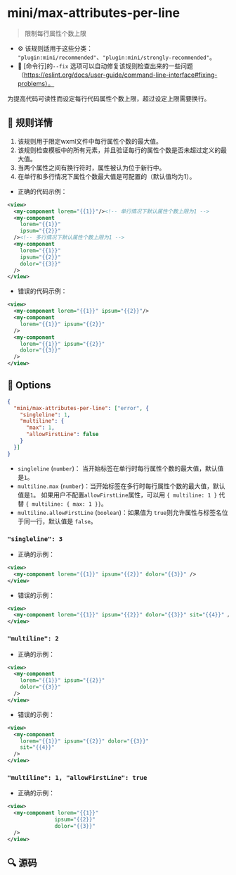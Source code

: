 # mini/max-attributes-per-line
> 限制每行属性个数上限

- :gear: 该规则适用于这些分类： `"plugin:mini/recommended"`、`"plugin:mini/strongly-recommended"`。
- :wrench: [命令行]的`--fix` 选项可以自动修复该规则检查出来的一些问题（https://eslint.org/docs/user-guide/command-line-interface#fixing-problems）。

为提高代码可读性而设定每行代码属性个数上限，超过设定上限需要换行。

## :book: 规则详情

1. 该规则用于限定wxml文件中每行属性个数的最大值。
2. 该规则检查模板中的所有元素，并且验证每行的属性个数是否未超过定义的最大值。
3. 当两个属性之间有换行符时，属性被认为位于新行中。
4. 在单行和多行情况下属性个数最大值是可配置的（默认值均为1）。

+ 正确的代码示例：

```xml
<view>
  <my-component lorem="{{1}}"/><!-- 单行情况下默认属性个数上限为1 -->
  <my-component
    lorem="{{1}}"
    ipsum="{{2}}"
  /><!-- 多行情况下默认属性个数上限为1 -->
  <my-component
    lorem="{{1}}"
    ipsum="{{2}}"
    dolor="{{3}}"
  />
</view>
```

+ 错误的代码示例：

```xml
<view>
  <my-component lorem="{{1}}" ipsum="{{2}}"/>
  <my-component
    lorem="{{1}}" ipsum="{{2}}"
  />
  <my-component
    lorem="{{1}}" ipsum="{{2}}"
    dolor="{{3}}"
  />
</view>
```

</eslint-code-block>

## :wrench: Options

```json
{
  "mini/max-attributes-per-line": ["error", {
    "singleline": 1,
    "multiline": {
      "max": 1,
      "allowFirstLine": false
    }
  }]
}
```

- `singleline` (`number`)： 当开始标签在单行时每行属性个数的最大值，默认值是`1`。
- `multiline.max` (`number`)：当开始标签在多行时每行属性个数的最大值，默认值是`1`。 如果用户不配置`allowFirstLine`属性，可以用 `{ multiline: 1 }` 代替 `{ multiline: { max: 1 }}`。
- `multiline.allowFirstLine` (`boolean`)：如果值为 `true`则允许属性与标签名位于同一行，默认值是 `false`。

### `"singleline": 3`

+ 正确的示例：

```xml
<view>
  <my-component lorem="{{1}}" ipsum="{{2}}" dolor="{{3}}" />
</view>
```

</eslint-code-block>

+ 错误的示例：
<eslint-code-block fix :rules="{'mini/max-attributes-per-line': ['error', {singleline: 3}]}">

```xml
<view>
  <my-component lorem="{{1}}" ipsum="{{2}}" dolor="{{3}}" sit="{{4}}" />
</view>
```

### `"multiline": 2`

+ 正确的示例：

```xml
<view>
  <my-component
    lorem="{{1}}" ipsum="{{2}}"
    dolor="{{3}}"
  />
</view>
```

</eslint-code-block>

+ 错误的示例：

```xml
<view>
  <my-component
    lorem="{{1}}" ipsum="{{2}}" dolor="{{3}}"
    sit="{{4}}"
  />
</view>
```


### `"multiline": 1, "allowFirstLine": true`

+ 正确的示例：

```xml
<view>
  <my-component lorem="{{1}}"
               ipsum="{{2}}"
               dolor="{{3}}"
  />
</view>
```


## :mag: 源码
